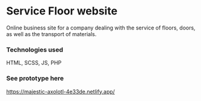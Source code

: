 # Service Floor website
Online business site for a company dealing with the service of floors, doors, as well as the transport of materials.
### Technologies used
HTML, SCSS, JS, PHP
### See prototype here
https://majestic-axolotl-4e33de.netlify.app/

